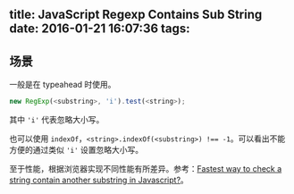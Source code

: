 title: JavaScript Regexp Contains Sub String
date: 2016-01-21 16:07:36
tags:
---

## 场景

一般是在 typeahead 时使用。

```js
new RegExp(<substring>, 'i').test(<string>);
```

其中 `'i'` 代表忽略大小写。

也可以使用 `indexOf`，`<string>.indexOf(<substring>) !== -1`。可以看出不能方便的通过类似 `'i'` 设置忽略大小写。

至于性能，根据浏览器实现不同性能有所差异。参考：[Fastest way to check a string contain another substring in Javascript?](http://stackoverflow.com/questions/5296268/fastest-way-to-check-a-string-contain-another-substring-in-javascript)。

